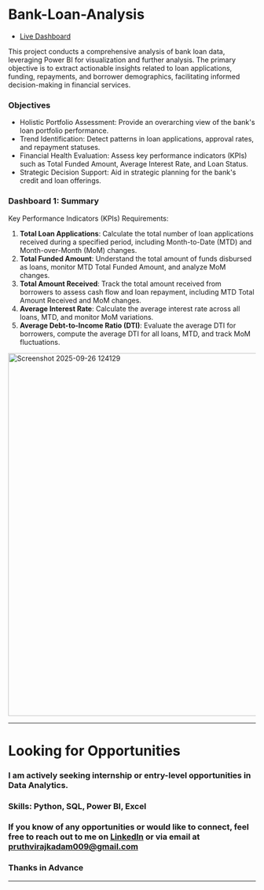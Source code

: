 # Bank-Loan-Analysis

- [Live Dashboard](https://app.powerbi.com/view?r=eyJrIjoiMjZkNmZhZTAtMjBlYS00MzZlLWFlM2MtZmZlYmExZGZmYTZmIiwidCI6IjgzYTI2YTFiLTkzN2MtNDMyNy1iNzEzLWM5OWUzMjQ4MjU3NCJ9)


This project conducts a comprehensive analysis of bank loan data, leveraging Power BI for visualization and further analysis. The
primary objective is to extract actionable insights related to loan applications, funding, repayments, and borrower demographics, facilitating informed decision-making in
financial services.

### Objectives

- Holistic Portfolio Assessment: Provide an overarching view of the bank's loan portfolio performance.
- Trend Identification: Detect patterns in loan applications, approval rates, and repayment statuses.
- Financial Health Evaluation: Assess key performance indicators (KPIs) such as Total Funded Amount, Average Interest Rate, and Loan Status.
- Strategic Decision Support: Aid in strategic planning for the bank's credit and loan offerings.


### Dashboard 1: Summary

Key Performance Indicators (KPIs) Requirements:

1. **Total Loan Applications**: Calculate the total number of loan applications received during a specified period, including Month-to-Date (MTD) and Month-over-Month (MoM) changes.
2. **Total Funded Amount**: Understand the total amount of funds disbursed as loans, monitor MTD Total Funded Amount, and analyze MoM changes.
3. **Total Amount Received**: Track the total amount received from borrowers to assess cash flow and loan repayment, including MTD Total Amount Received and MoM changes.
4. **Average Interest Rate**: Calculate the average interest rate across all loans, MTD, and monitor MoM variations.
5. **Average Debt-to-Income Ratio (DTI)**: Evaluate the average DTI for borrowers, compute the average DTI for all loans, MTD, and track MoM fluctuations.


<img width="1321" height="739" alt="Screenshot 2025-09-26 124129" src="https://github.com/user-attachments/assets/d4ee1f15-f12c-40d0-ab43-80844c3a1dc6" />



-----------------------------------------------------------------------------------------------------------------------------------------------------------------------------------

# Looking for Opportunities

### I am actively seeking internship or entry-level opportunities in Data Analytics.
### Skills: Python, SQL, Power BI, Excel
### If you know of any opportunities or would like to connect, feel free to reach out to me on [LinkedIn](https://www.linkedin.com/in/pruthviraj-kadam-patil/) or via email at pruthvirajkadam009@gmail.com

### Thanks in Advance
-----------------------------------------------------------------------------------------------------------------------------------------------------------------------------------
